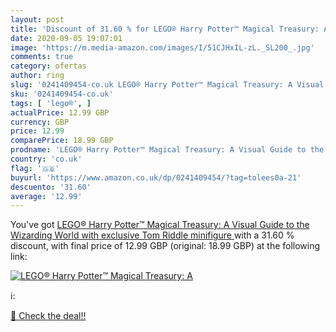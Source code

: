 ```yaml
---
layout: post
title: 'Discount of 31.60 % for LEGO® Harry Potter™ Magical Treasury: A '
date: 2020-09-05 19:07:01
image: 'https://m.media-amazon.com/images/I/51CJHxIL-zL._SL200_.jpg'
comments: true
category: ofertas
author: ring
slug: '0241409454-co.uk LEGO® Harry Potter™ Magical Treasury: A Visual Guide to...'
sku: '0241409454-co.uk'
tags: [ 'lego®', ]
actualPrice: 12.99 GBP
currency: GBP
price: 12.99
comparePrice: 18.99 GBP
prodname: 'LEGO® Harry Potter™ Magical Treasury: A Visual Guide to the Wizarding World  with exclusive Tom Riddle minifigure '
country: 'co.uk'
flag: '🇬🇧'
buyurl: 'https://www.amazon.co.uk/dp/0241409454/?tag=tolees0a-21'
descuento: '31.60'
average: '12.99'
---
```


You've got [LEGO® Harry Potter™ Magical Treasury: A Visual Guide to the Wizarding World  with exclusive Tom Riddle minifigure ](https://www.amazon.co.uk/dp/0241409454/?tag=tolees0a-21) with a  31.60 % discount, with final price of 12.99 GBP (original: 18.99 GBP) at the following link:

[![LEGO® Harry Potter™ Magical Treasury: A ](https://m.media-amazon.com/images/I/51CJHxIL-zL._SL200_.jpg)](https://www.amazon.co.uk/dp/0241409454/?tag=tolees0a-21)

ℹ️:


[🛒 Check the deal!!](https://www.amazon.co.uk/dp/0241409454/?tag=tolees0a-21)
